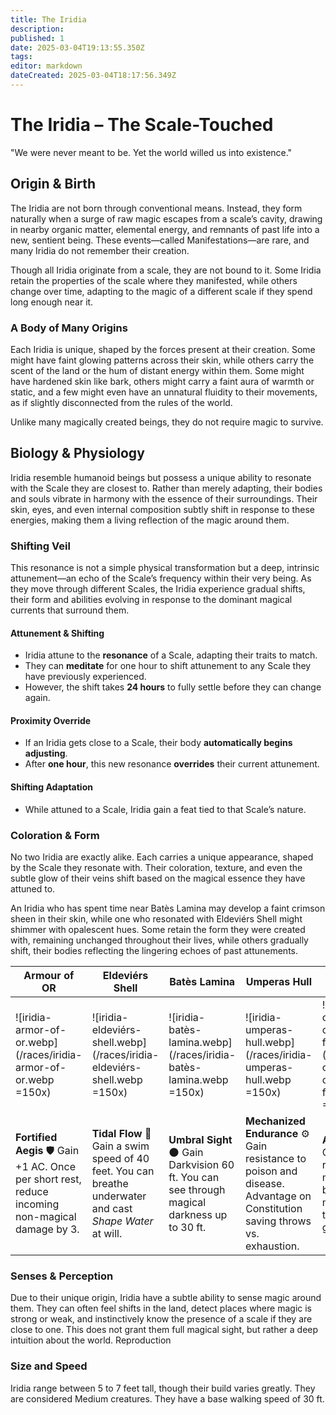 ```yaml
---
title: The Iridia
description: 
published: 1
date: 2025-03-04T19:13:55.350Z
tags: 
editor: markdown
dateCreated: 2025-03-04T18:17:56.349Z
---
```


# The Iridia – The Scale-Touched
"We were never meant to be. Yet the world willed us into existence."

## Origin & Birth
The Iridia are not born through conventional means. Instead, they form naturally when a surge of raw magic escapes from a scale’s cavity, drawing in nearby organic matter, elemental energy, and remnants of past life into a new, sentient being. These events—called Manifestations—are rare, and many Iridia do not remember their creation.

Though all Iridia originate from a scale, they are not bound to it. Some Iridia retain the properties of the scale where they manifested, while others change over time, adapting to the magic of a different scale if they spend long enough near it.

### A Body of Many Origins
Each Iridia is unique, shaped by the forces present at their creation. Some might have faint glowing patterns across their skin, while others carry the scent of the land or the hum of distant energy within them. Some might have hardened skin like bark, others might carry a faint aura of warmth or static, and a few might even have an unnatural fluidity to their movements, as if slightly disconnected from the rules of the world.

Unlike many magically created beings, they do not require magic to survive.

## Biology & Physiology

Iridia resemble humanoid beings but possess a unique ability to resonate with the Scale they are closest to. Rather than merely adapting, their bodies and souls vibrate in harmony with the essence of their surroundings. Their skin, eyes, and even internal composition subtly shift in response to these energies, making them a living reflection of the magic around them.

###  **Shifting Veil**
This resonance is not a simple physical transformation but a deep, intrinsic attunement—an echo of the Scale’s frequency within their very being. As they move through different Scales, the Iridia experience gradual shifts, their form and abilities evolving in response to the dominant magical currents that surround them.

#### **Attunement & Shifting**
- Iridia attune to the **resonance** of a Scale, adapting their traits to match.  
- They can **meditate** for one hour to shift attunement to any Scale they have previously experienced.  
- However, the shift takes **24 hours** to fully settle before they can change again.  

#### **Proximity Override**
- If an Iridia gets close to a Scale, their body **automatically begins adjusting**.  
- After **one hour**, this new resonance **overrides** their current attunement.  

#### **Shifting Adaptation**
- While attuned to a Scale, Iridia gain a feat tied to that Scale’s nature.  

### Coloration & Form
No two Iridia are exactly alike. Each carries a unique appearance, shaped by the Scale they resonate with. Their coloration, texture, and even the subtle glow of their veins shift based on the magical essence they have attuned to.

An Iridia who has spent time near Batès Lamina may develop a faint crimson sheen in their skin, while one who resonated with Eldeviérs Shell might shimmer with opalescent hues. Some retain the form they were created with, remaining unchanged throughout their lives, while others gradually shift, their bodies reflecting the lingering echoes of past attunements.

| Armour of OR | Eldeviérs Shell | Batès Lamina | Umperas Hull | The Asara Plate | The Ornite Ring |
|-----------|-----------|-----------|-----------|-----------|-----------|
| ![iridia-armor-of-or.webp](/races/iridia-armor-of-or.webp =150x) | ![iridia-eldeviérs-shell.webp](/races/iridia-eldeviérs-shell.webp =150x)   | ![iridia-batès-lamina.webp](/races/iridia-batès-lamina.webp =150x)   | ![iridia-umperas-hull.webp](/races/iridia-umperas-hull.webp =150x) | ![iridia-obsidian-crest-female.webp](/races/iridia-obsidian-crest-female.webp =150x) | ![iridia-obsidian-crest-male.webp](/races/iridia-obsidian-crest-male.webp =150x)|
| **Fortified Aegis** 🛡️ Gain +1 AC. Once per short rest, reduce incoming non-magical damage by 3. | **Tidal Flow** 🌊 Gain a swim speed of 40 feet. You can breathe underwater and cast *Shape Water* at will. | **Umbral Sight** 🌑 Gain Darkvision 60 ft. You can see through magical darkness up to 30 ft. | **Mechanized Endurance** ⚙️ Gain resistance to poison and disease. Advantage on Constitution saving throws vs. exhaustion. | **Asara’s Flow** Once per long rest you can make your body fluid moving through any gap | **Unstable Essence** ❓ Your abilities shift unpredictably. Roll 1d8 at dawn to determine your daily effect.|


### Senses & Perception

Due to their unique origin, Iridia have a subtle ability to sense magic around them. They can often feel shifts in the land, detect places where magic is strong or weak, and instinctively know the presence of a scale if they are close to one.
This does not grant them full magical sight, but rather a deep intuition about the world.
Reproduction

### Size and Speed
Iridia range between 5 to 7 feet tall, though their build varies greatly. They are considered Medium creatures. They have a base walking speed of 30 ft.